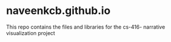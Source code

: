 # naveenkcb.github.io

This repo contains the files and libraries for the cs-416- narrative visualization project
